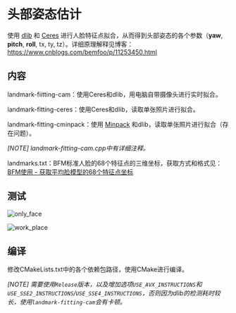# 头部姿态估计

使用 [dlib](<https://github.com/davisking/dlib>) 和 [Ceres](<https://github.com/ceres-solver/ceres-solver>) 进行人脸特征点拟合，从而得到头部姿态的各个参数（**yaw**, **pitch**, **roll**, tx, ty, tz）。详细原理解释见博客：<https://www.cnblogs.com/bemfoo/p/11253450.html>

## 内容

landmark-fiitting-cam：使用Ceres和dlib，用电脑自带摄像头进行实时拟合。

landmark-fitting-ceres：使用Ceres和dlib，读取单张照片进行拟合。

landmark-fitting-cminpack：使用 [Minpack](<https://github.com/devernay/cminpack>) 和dlib，读取单张照片进行拟合（存在问题）。

*[NOTE] landmark-fitting-cam.cpp中有详细注释。*

landmarks.txt：BFM标准人脸的68个特征点的三维坐标，获取方式和格式见：[BFM使用 - 获取平均脸模型的68个特征点坐标](https://www.cnblogs.com/bemfoo/p/11215643.html)



## 测试

![only_face](https://github.com/Great-Keith/head-pose-estimation/raw/master/cpp/assets/only_face.gif)

![work_place](https://github.com/Great-Keith/head-pose-estimation/raw/master/cpp/assets/work_place.gif)


## 编译

修改CMakeLists.txt中的各个依赖包路径，使用CMake进行编译。

*[NOTE] 需要使用`Release`版本，以及增加选项`USE_AVX_INSTRUCTIONS`和`USE_SSE2_INSTRUCTIONS`/`USE_SSE4_INSTRUCTIONS`，否则因为dlib的检测耗时较长，使用`landmark-fitting-cam`会有卡顿。*
